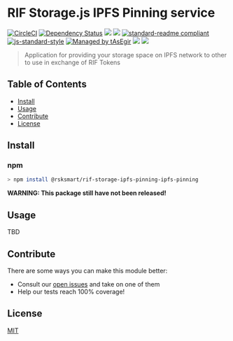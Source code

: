 # RIF Storage.js IPFS Pinning service

[![CircleCI](https://flat.badgen.net/circleci/github/rsksmart/rds-ipfs/master)](https://circleci.com/gh/rsksmart/rds-ipfs/)
[![Dependency Status](https://david-dm.org/rsksmart/rds-ipfs.svg?style=flat-square)](https://david-dm.org/rsksmart/rds-ipfs)
[![](https://img.shields.io/badge/made%20by-IOVLabs-blue.svg?style=flat-square)](http://iovlabs.org)
[![](https://img.shields.io/badge/project-RIF%20Storage-blue.svg?style=flat-square)](https://www.rifos.org/)
[![standard-readme compliant](https://img.shields.io/badge/standard--readme-OK-brightgreen.svg?style=flat-square)](https://github.com/RichardLitt/standard-readme)
[![js-standard-style](https://img.shields.io/badge/code%20style-standard-brightgreen.svg?style=flat-square)](https://github.com/feross/standard)
[![Managed by tAsEgir](https://img.shields.io/badge/%20managed%20by-tasegir-brightgreen?style=flat-square)](https://github.com/auhau/tasegir)
![](https://img.shields.io/badge/npm-%3E%3D6.0.0-orange.svg?style=flat-square)
![](https://img.shields.io/badge/Node.js-%3E%3D10.0.0-orange.svg?style=flat-square)

> Application for providing your storage space on IPFS network to other to use in exchange of RIF Tokens

## Table of Contents

- [Install](#install)
- [Usage](#usage)
- [Contribute](#contribute)
- [License](#license)

## Install

### npm

```sh
> npm install @rsksmart/rif-storage-ipfs-pinning-ipfs-pinning
```

**WARNING: This package still have not been released!**

## Usage

TBD

## Contribute

There are some ways you can make this module better:

- Consult our [open issues](https://github.com/rsksmart/rds-ipfs/issues) and take on one of them
- Help our tests reach 100% coverage!

## License

[MIT](./LICENSE)
